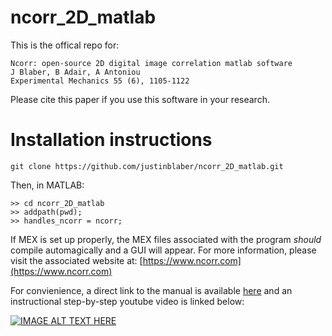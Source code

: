 # ncorr_2D_matlab

This is the offical repo for:

```
Ncorr: open-source 2D digital image correlation matlab software
J Blaber, B Adair, A Antoniou
Experimental Mechanics 55 (6), 1105-1122
```

Please cite this paper if you use this software in your research. 

# Installation instructions

```
git clone https://github.com/justinblaber/ncorr_2D_matlab.git
```

Then, in MATLAB:

```
>> cd ncorr_2D_matlab
>> addpath(pwd);
>> handles_ncorr = ncorr;
```

If MEX is set up properly, the MEX files associated with the program *should* compile automagically and a GUI will appear. For more information, please visit the associated website at: [https://www.ncorr.com](https://www.ncorr.com)

For convienience, a direct link to the manual is available [here](http://www.ncorr.com/download/ncorrmanual_v1_2_2.pdf) and an instructional step-by-step youtube video is linked below:

[![IMAGE ALT TEXT HERE](http://img.youtube.com/vi/cXfeiBXjN18/0.jpg)](http://www.youtube.com/watch?v=cXfeiBXjN18)


